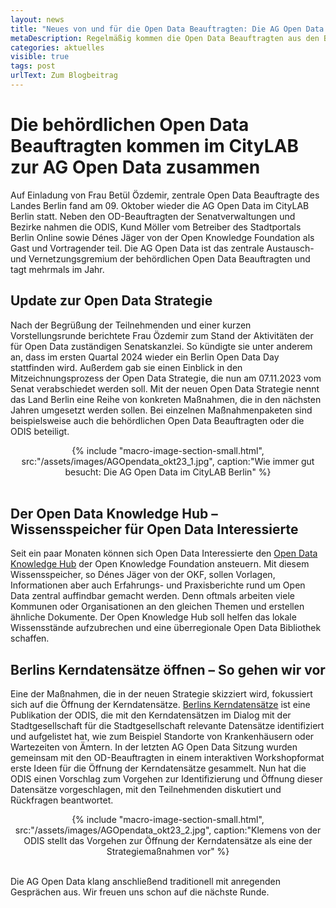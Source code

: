```yaml
---
layout: news
title: "Neues von und für die Open Data Beauftragten: Die AG Open Data im Oktober zu Gast im CityLAB"
metaDescription: Regelmäßig kommen die Open Data Beauftragten aus den Berliner Senatsverwaltungen und Bezirken zur AG Open Data zusammen. Im CityLAB Berlin tauschten sich die Beauftragten aus und erfuhren Neues zur Open Data Strategie, lernten den Open Data Knowledge Hub kennen und diskutierten zur Öffnung der Berliner Kerndatensätze.
categories: aktuelles
visible: true
tags: post
urlText: Zum Blogbeitrag
---
```

# Die behördlichen Open Data Beauftragten kommen im CityLAB zur AG Open Data zusammen
Auf Einladung von Frau Betül Özdemir, zentrale Open Data Beauftragte des Landes Berlin fand am 09. Oktober wieder die AG Open Data im CityLAB Berlin statt. Neben den OD-Beauftragten der Senatverwaltungen und Bezirke nahmen die ODIS, Kund Möller vom Betreiber des Stadtportals Berlin Online sowie Dénes Jäger von der Open Knowledge Foundation als Gast und Vortragender teil. Die AG Open Data ist das zentrale Austausch- und Vernetzungsgremium der behördlichen Open Data Beauftragten und tagt mehrmals im Jahr.

## Update zur Open Data Strategie
Nach der Begrüßung der Teilnehmenden und einer kurzen Vorstellungsrunde berichtete Frau Özdemir zum Stand der Aktivitäten der für Open Data zuständigen Senatskanzlei. So kündigte sie unter anderem an, dass im ersten Quartal 2024 wieder ein Berlin Open Data Day stattfinden wird. Außerdem gab sie einen Einblick in den Mitzeichnungsprozess der Open Data Strategie, die nun am 07.11.2023 vom Senat verabschiedet werden soll. Mit der neuen Open Data Strategie nennt das Land Berlin eine Reihe von konkreten Maßnahmen, die in den nächsten Jahren umgesetzt werden sollen. Bei einzelnen Maßnahmenpaketen sind beispielsweise auch die behördlichen Open Data Beauftragten oder die ODIS beteiligt.

<center>
{% include "macro-image-section-small.html", src:"/assets/images/AGOpendata_okt23_1.jpg", caption:"Wie immer gut besucht: Die AG Open Data im CityLAB Berlin" %}
</center>
<br>


## Der Open Data Knowledge Hub – Wissensspeicher für Open Data Interessierte
Seit ein paar Monaten können sich Open Data Interessierte den [Open Data Knowledge Hub](https://opendata.okfn.de) der Open Knowledge Foundation ansteuern. Mit diesem Wissensspeicher, so Dénes Jäger von der OKF, sollen Vorlagen, Informationen aber auch Erfahrungs- und Praxisberichte rund um Open Data zentral auffindbar gemacht werden. Denn oftmals arbeiten viele Kommunen oder Organisationen an den gleichen Themen und erstellen ähnliche Dokumente. Der Open Knowledge Hub soll helfen das lokale Wissensstände aufzubrechen und eine überregionale Open Data Bibliothek schaffen. 

## Berlins Kerndatensätze öffnen – So gehen wir vor
Eine der Maßnahmen, die in der neuen Strategie skizziert wird, fokussiert sich auf die Öffnung der Kerndatensätze.  [Berlins Kerndatensätze](https://odis-berlin.de/projekte/kerndatensaetze/#:~:text=Kerndatensätze%20sind%20Datensätze%2C%20die%20wir,und%20der%20Verwaltung%20selbst%20betrachtet.) ist eine Publikation der ODIS, die mit den Kerndatensätzen im Dialog mit der Stadtgesellschaft für die Stadtgesellschaft relevante Datensätze identifiziert und aufgelistet hat, wie zum Beispiel Standorte von Krankenhäusern oder Wartezeiten von Ämtern. In der letzten AG Open Data Sitzung wurden gemeinsam mit den OD-Beauftragten in einem interaktiven Workshopformat erste Ideen für die Öffnung der Kerndatensätze gesammelt. Nun hat die ODIS einen Vorschlag zum Vorgehen zur Identifizierung und Öffnung dieser Datensätze vorgeschlagen, mit den Teilnehmenden diskutiert und Rückfragen beantwortet. 

<center>
{% include "macro-image-section-small.html", src:"/assets/images/AGOpendata_okt23_2.jpg", caption:"Klemens von der ODIS stellt das Vorgehen zur Öffnung der Kerndatensätze als eine der Strategiemaßnahmen vor" %}
</center>
<br>

Die AG Open Data klang anschließend traditionell mit anregenden Gesprächen aus. Wir freuen uns schon auf die nächste Runde.


